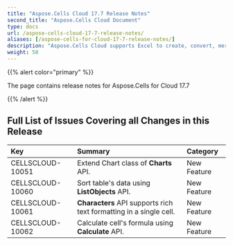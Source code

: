 ```yaml
---
title: "Aspose.Cells Cloud 17.7 Release Notes"
second_title: "Aspose.Cells Cloud Document"
type: docs
url: /aspose-cells-cloud-17-7-release-notes/
aliases: [/aspose-cells-for-cloud-17-7-release-notes/]
description: "Aspose.Cells Cloud supports Excel to create, convert, merge, split, protected, inner object operation, and so on."
weight: 50
---
```


{{% alert color="primary" %}} 

The page contains release notes for Aspose.Cells for Cloud 17.7

{{% /alert %}} 
## **Full List of Issues Covering all Changes in this Release**

|**Key**|**Summary**|**Category**|
| :- | :- | :- |
|CELLSCLOUD-10051|Extend Chart class of **Charts** API.|New Feature|
|CELLSCLOUD-10060|Sort table's data using **ListObjects** API.|New Feature|
|CELLSCLOUD-10061|**Characters** API supports rich text formatting in a single cell.|New Feature|
|CELLSCLOUD-10062|Calculate cell's formula using **Calculate** API.|New Feature|



